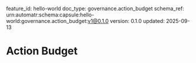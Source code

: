 feature_id: hello-world
doc_type: governance.action_budget
schema_ref: urn:automatr:schema:capsule:hello-world:governance.action_budget:v1@0.1.0
version: 0.1.0
updated: 2025-09-13

# Action Budget

<!-- Define budget/timebox for discovery, build, review. Specify non-negotiables. -->

